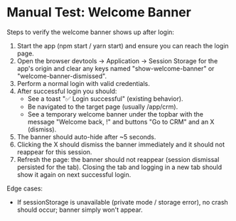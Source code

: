 # Manual Test: Welcome Banner

Steps to verify the welcome banner shows up after login:

1. Start the app (npm start / yarn start) and ensure you can reach the login page.
2. Open the browser devtools -> Application -> Session Storage for the app's origin and clear any keys named "show-welcome-banner" or "welcome-banner-dismissed".
3. Perform a normal login with valid credentials.
4. After successful login you should:
   - See a toast "✅ Login successful" (existing behavior).
   - Be navigated to the target page (usually /app/crm).
   - See a temporary welcome banner under the topbar with the message "Welcome back, <Your Name>!" and buttons "Go to CRM" and an X (dismiss).
5. The banner should auto-hide after ~5 seconds.
6. Clicking the X should dismiss the banner immediately and it should not reappear for this session.
7. Refresh the page: the banner should not reappear (session dismissal persisted for the tab). Closing the tab and logging in a new tab should show it again on next successful login.

Edge cases:
- If sessionStorage is unavailable (private mode / storage error), no crash should occur; banner simply won't appear.
